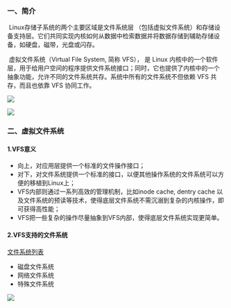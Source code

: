 ### 一、简介

​	Linux存储子系统的两个主要区域是文件系统层 （包括虚拟文件系统）和存储设备支持层。它们共同实现内核如何从数据中检索数据并将数据存储到辅助存储设备，如硬盘，磁带，光盘或闪存。

​	虚拟文件系统（Virtual File System, 简称 VFS）， 是 Linux 内核中的一个软件层，用于给用户空间的程序提供文件系统接口；同时，它也提供了内核中的一个 抽象功能，允许不同的文件系统共存。系统中所有的文件系统不但依赖 VFS 共存，而且也依靠 VFS 协同工作。

![](http://images.cnitblog.com/blog2015/710103/201504/231650051879292.png)

![](https://upload.wikimedia.org/wikipedia/commons/thumb/3/30/IO_stack_of_the_Linux_kernel.svg/800px-IO_stack_of_the_Linux_kernel.svg.png)



### 二、虚拟文件系统

#### 1.VFS意义

- 向上，对应用层提供一个标准的文件操作接口；
- 对下，对文件系统提供一个标准的接口，以便其他操作系统的文件系统可以方便的移植到Linux上；
- VFS内部则通过一系列高效的管理机制，比如inode cache, dentry cache 以及文件系统的预读等技术，使得底层文件系统不需沉溺到复杂的内核操作，即可获得高性能；
- VFS把一些复杂的操作尽量抽象到VFS内部，使得底层文件系统实现更简单。

#### 2.VFS支持的文件系统

[文件系统列表]([https://zh.wikipedia.org/wiki/%E6%96%87%E4%BB%B6%E7%B3%BB%E7%BB%9F%E5%88%97%E8%A1%A8](https://zh.wikipedia.org/wiki/文件系统列表))

- 磁盘文件系统
- 网络文件系统
- 特殊文件系统

![](https://upload-images.jianshu.io/upload_images/15877540-2f01cf2f2bd3360c.png?imageMogr2/auto-orient/strip%7CimageView2/2/w/1240)